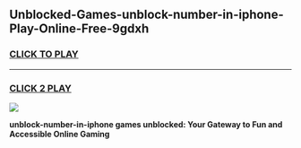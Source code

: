 
## Unblocked-Games-unblock-number-in-iphone-Play-Online-Free-9gdxh
<h3>
<a href="https://premium76.site?title=unblock-number-in-iphone&ref=26A">CLICK TO PLAY</a></h3>
<hr>

<h3>
<a href="https://premium76.site?title=unblock-number-in-iphone&ref=26A">CLICK 2 PLAY</a>
  
</h3>

<a href="https://premium76.site?title=unblock-number-in-iphone&ref=26A"><img src="https://clearcache.store/games.png"></a>


**unblock-number-in-iphone games unblocked: Your Gateway to Fun and Accessible Online Gaming**
